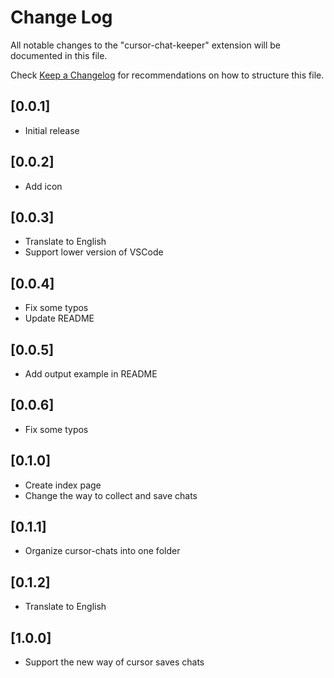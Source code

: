 # Change Log

All notable changes to the "cursor-chat-keeper" extension will be documented in this file.

Check [Keep a Changelog](http://keepachangelog.com/) for recommendations on how to structure this file.

## [0.0.1]

- Initial release

## [0.0.2]

- Add icon

## [0.0.3]

- Translate to English
- Support lower version of VSCode

## [0.0.4]

- Fix some typos
- Update README

## [0.0.5]

- Add output example in README

## [0.0.6]

- Fix some typos

## [0.1.0]

- Create index page
- Change the way to collect and save chats

## [0.1.1]

- Organize cursor-chats into one folder

## [0.1.2]

- Translate to English

## [1.0.0]

- Support the new way of cursor saves chats
